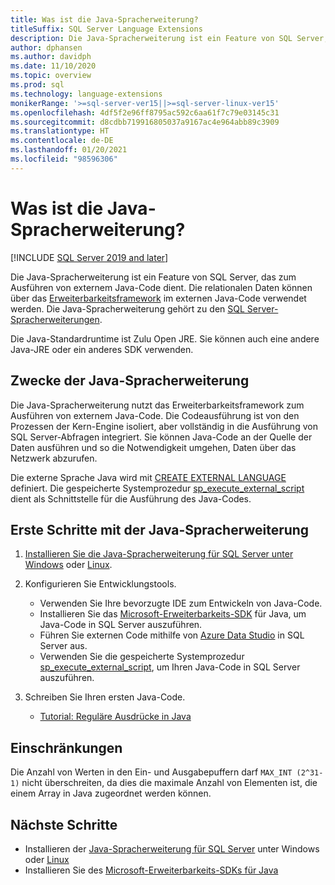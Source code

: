```yaml
---
title: Was ist die Java-Spracherweiterung?
titleSuffix: SQL Server Language Extensions
description: Die Java-Spracherweiterung ist ein Feature von SQL Server, das zum Ausführen von externem Java-Code dient. Relationale Daten können über das Erweiterbarkeitsframework im externen Java-Code verwendet werden.
author: dphansen
ms.author: davidph
ms.date: 11/10/2020
ms.topic: overview
ms.prod: sql
ms.technology: language-extensions
monikerRange: '>=sql-server-ver15||>=sql-server-linux-ver15'
ms.openlocfilehash: 4df5f2e96ff8795ac592c6aa61f7c79e03145c31
ms.sourcegitcommit: d8cdbb719916805037a9167ac4e964abb89c3909
ms.translationtype: HT
ms.contentlocale: de-DE
ms.lasthandoff: 01/20/2021
ms.locfileid: "98596306"
---
```

# <a name="what-is-java-language-extension"></a>Was ist die Java-Spracherweiterung?
[!INCLUDE [SQL Server 2019 and later](../includes/applies-to-version/sqlserver2019.md)]

Die Java-Spracherweiterung ist ein Feature von SQL Server, das zum Ausführen von externem Java-Code dient. Die relationalen Daten können über das [Erweiterbarkeitsframework](concepts/extensibility-framework.md) im externen Java-Code verwendet werden. Die Java-Spracherweiterung gehört zu den [SQL Server-Spracherweiterungen](language-extensions-overview.md).

Die Java-Standardruntime ist Zulu Open JRE. Sie können auch eine andere Java-JRE oder ein anderes SDK verwenden.

## <a name="what-you-can-do-with-the-java-language-extension"></a>Zwecke der Java-Spracherweiterung

Die Java-Spracherweiterung nutzt das Erweiterbarkeitsframework zum Ausführen von externem Java-Code. Die Codeausführung ist von den Prozessen der Kern-Engine isoliert, aber vollständig in die Ausführung von SQL Server-Abfragen integriert. Sie können Java-Code an der Quelle der Daten ausführen und so die Notwendigkeit umgehen, Daten über das Netzwerk abzurufen.

Die externe Sprache Java wird mit [CREATE EXTERNAL LANGUAGE](../t-sql/statements/create-external-language-transact-sql.md) definiert. Die gespeicherte Systemprozedur [sp_execute_external_script](../relational-databases/system-stored-procedures/sp-execute-external-script-transact-sql.md) dient als Schnittstelle für die Ausführung des Java-Codes.

## <a name="get-started-with-java-language-extension"></a>Erste Schritte mit der Java-Spracherweiterung

1. [Installieren Sie die Java-Spracherweiterung für SQL Server unter Windows](install/windows-java.md) oder [Linux](../linux/sql-server-linux-setup-language-extensions-java.md).

1. Konfigurieren Sie Entwicklungstools.

    + Verwenden Sie Ihre bevorzugte IDE zum Entwickeln von Java-Code.
    + Installieren Sie das [Microsoft-Erweiterbarkeits-SDK](how-to/extensibility-sdk-java-sql-server.md) für Java, um Java-Code in SQL Server auszuführen.
    + Führen Sie externen Code mithilfe von [Azure Data Studio](../azure-data-studio/what-is-azure-data-studio.md) in SQL Server aus.
    + Verwenden Sie die gespeicherte Systemprozedur [sp_execute_external_script](../relational-databases/system-stored-procedures/sp-execute-external-script-transact-sql.md), um Ihren Java-Code in SQL Server auszuführen.

1. Schreiben Sie Ihren ersten Java-Code.

    + [Tutorial: Reguläre Ausdrücke in Java](tutorials/search-for-string-using-regular-expressions-in-java.md)

## <a name="limitations"></a>Einschränkungen

Die Anzahl von Werten in den Ein- und Ausgabepuffern darf `MAX_INT (2^31-1)` nicht überschreiten, da dies die maximale Anzahl von Elementen ist, die einem Array in Java zugeordnet werden können.

## <a name="next-steps"></a>Nächste Schritte

+ Installieren der [Java-Spracherweiterung für SQL Server](install/windows-java.md) unter Windows oder [Linux](../linux/sql-server-linux-setup-language-extensions-java.md)
+ Installieren Sie des [Microsoft-Erweiterbarkeits-SDKs für Java](how-to/extensibility-sdk-java-sql-server.md)